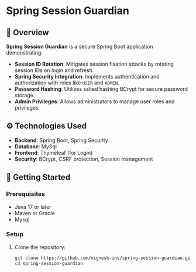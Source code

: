 # Spring Session Guardian

## 🔐 Overview

**Spring Session Guardian** is a secure Spring Boot application demonstrating:

- **Session ID Rotation**: Mitigates session fixation attacks by rotating session IDs on login and refresh.
- **Spring Security Integration**: Implements authentication and authorization with roles like `USER` and `ADMIN`.
- **Password Hashing**: Utilizes salted hashing BCrypt for secure password storage.
- **Admin Privileges**: Allows administrators to manage user roles and privileges.

## ⚙️ Technologies Used

- **Backend**: Spring Boot, Spring Security
- **Database**: MySql
- **Frontend**: Thymeleaf (for Login)
- **Security**: BCrypt, CSRF protection, Session management

## 🚀 Getting Started

### Prerequisites

- Java 17 or later
- Maven or Gradle
- Mysql

### Setup

1. Clone the repository:

   ```bash
   git clone https://github.com/vignesh-inv/spring-session-guardian.git
   cd spring-session-guardian
